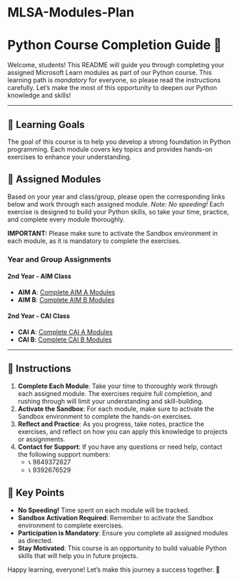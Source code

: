 # MLSA-Modules-Plan

# Python Course Completion Guide 🐍

Welcome, students! This README will guide you through completing your assigned Microsoft Learn modules as part of our Python course. This learning path is *mandatory* for everyone, so please read the instructions carefully. Let’s make the most of this opportunity to deepen our Python knowledge and skills!

---

## 🎯 Learning Goals
The goal of this course is to help you develop a strong foundation in Python programming. Each module covers key topics and provides hands-on exercises to enhance your understanding.

## 📑 Assigned Modules
Based on your year and class/group, please open the corresponding links below and work through each assigned module. *Note: No speeding!* Each exercise is designed to build your Python skills, so take your time, practice, and complete every module thoroughly. 

**IMPORTANT:** Please make sure to activate the Sandbox environment in each module, as it is mandatory to complete the exercises.

### Year and Group Assignments

#### 2nd Year - AIM Class
- **AIM A**: [Complete AIM A Modules](https://learn.microsoft.com/en-us/plans/kk44h5r34wgk33?tab=tab-created&learnerGroupId=c5900485-922b-403d-a92d-724b373c54d9&wt.mc_id=studentamb_430516)
- **AIM B**: [Complete AIM B Modules](https://learn.microsoft.com/en-us/plans/kk44h5r34wgk33?tab=tab-created&learnerGroupId=c5900485-922b-403d-a92d-724b373c54d9&wt.mc_id=studentamb_430516)

#### 2nd Year - CAI Class
- **CAI A**: [Complete CAI A Modules](https://learn.microsoft.com/en-us/plans/kk44h5r34wgk33?tab=tab-created&learnerGroupId=54d7dca7-f546-487a-aff6-d44d9a1d062a&wt.mc_id=studentamb_431274)
- **CAI B**: [Complete CAI B Modules](https://learn.microsoft.com/en-us/plans/kk44h5r34wgk33?tab=tab-created&learnerGroupId=54d7dca7-f546-487a-aff6-d44d9a1d062a&wt.mc_id=studentamb_431274)

---

## 📌 Instructions
1. **Complete Each Module**: Take your time to thoroughly work through each assigned module. The exercises require full completion, and rushing through will limit your understanding and skill-building.
2. **Activate the Sandbox**: For each module, make sure to activate the Sandbox environment to complete the hands-on exercises.
3. **Reflect and Practice**: As you progress, take notes, practice the exercises, and reflect on how you can apply this knowledge to projects or assignments.
4. **Contact for Support**: If you have any questions or need help, contact the following support numbers:
   - 📞 9849372827
   - 📞 9392676529

## 🌟 Key Points
- **No Speeding!** Time spent on each module will be tracked.
- **Sandbox Activation Required**: Remember to activate the Sandbox environment to complete exercises.
- **Participation is Mandatory**: Ensure you complete all assigned modules as directed.
- **Stay Motivated**: This course is an opportunity to build valuable Python skills that will help you in future projects.

Happy learning, everyone! Let’s make this journey a success together. 🚀
